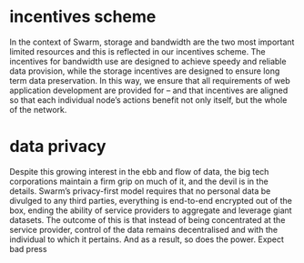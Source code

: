 # incentives scheme
In the context of Swarm, storage and bandwidth are the two most important limited
resources and this is reflected in our incentives scheme. The incentives for bandwidth
use are designed to achieve speedy and reliable data provision, while the storage
incentives are designed to ensure long term data preservation. In this way, we ensure
that all requirements of web application development are provided for – and that
incentives are aligned so that each individual node’s actions benefit not only itself, but
the whole of the network.

# data privacy
Despite this growing interest in the ebb and flow of data, the big tech corporations
maintain a firm grip on much of it, and the devil is in the details. Swarm’s privacy-first
model requires that no personal data be divulged to any third parties, everything
is end-to-end encrypted out of the box, ending the ability of service providers to
aggregate and leverage giant datasets. The outcome of this is that instead of being
concentrated at the service provider, control of the data remains decentralised and
with the individual to which it pertains. And as a result, so does the power. Expect
bad press
